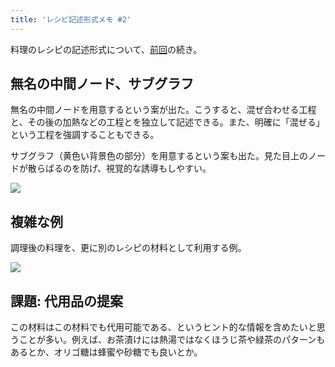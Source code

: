 ```yaml
---
title: 'レシピ記述形式メモ #2'
---
```

料理のレシピの記述形式について、[前回](https://r7kamura.com/articles/2022-05-13-mermaid-recipe-memo)の続き。

無名の中間ノード、サブグラフ
--------------

無名の中間ノードを用意するという案が出た。こうすると、混ぜ合わせる工程と、その後の加熱などの工程とを独立して記述できる。また、明確に「混ぜる」という工程を強調することもできる。

サブグラフ（黄色い背景色の部分）を用意するという案も出た。見た目上のノードが散らばるのを防げ、視覚的な誘導もしやすい。

![](https://lh5.googleusercontent.com/yWXlTRRIrY2S3qWSYqQPPcXw8aP09CoVg4cr-EJINm66sFzq429a_R4rlvqtoyk8t34ylkkU7gXPMlDE97lqaU-KtoSQOL0UShv-wVsMXEjruFF_oiHGUppD4fP8G1_Z56t5uz2dQgaqMgsi97hboTuQfXQtfpPsW747EEIJ9ilpO8eNnpX2YdN0mNAP)

複雑な例
----

調理後の料理を、更に別のレシピの材料として利用する例。

![](https://lh4.googleusercontent.com/dp-N_3SiWSUSC1eNynZ46pZauAtUfKC8uRAsOIfKThPlV8WNd-CKuNB98ZRoPXQWjMWgmqxEFo9h2xZ4mxYCx05XXfsLvNxR0ZdwWImXxHBoPioprJbB3IRr0QUcMxf0RPXmX9uKvIIvw1FO8sHRMwndPCiYDL5Og873iaMzg5sBUsAh3kQHlgMmg9qz)

課題: 代用品の提案
----------

この材料はこの材料でも代用可能である、というヒント的な情報を含めたいと思うことが多い。例えば、お茶漬けには熱湯ではなくほうじ茶や緑茶のパターンもあるとか、オリゴ糖は蜂蜜や砂糖でも良いとか。
